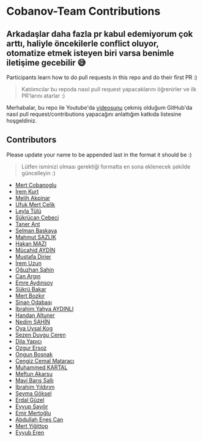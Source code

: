 ﻿# Cobanov-Team Contributions
 ## Arkadaşlar daha fazla pr kabul edemiyorum çok arttı, haliyle öncekilerle conflict oluyor, otomatize etmek isteyen biri varsa benimle iletişime gecebilir 😅

Participants learn how to do pull requests in this repo and do their first PR :)

> Katılımcılar bu repoda nasıl pull request yapacaklarını öğrenirler ve ilk PR'larını atarlar :)
 
Merhabalar, bu repo ile Youtube'da [videosunu](https://www.youtube.com/watch?v=N_qEmSRsFlI)
çekmiş olduğum GitHub'da nasıl pull request/contributions yapacağını anlattığım katkıda
listesine hoşgeldiniz.

## Contributors
Please update your name to be appended last in the format it should be :)
> Lütfen isminizi olması gerektiği formatta en sona eklenecek şekilde güncelleyin :)

* [Mert Cobanoglu](https://github.com/metover)
* [İrem Kurt](https://github.com/violettance)
* [Melih Akpinar](https://github.com/melihakpinar)
* [Ufuk Mert Çelik](https://github.com/UMC25)
* [Leyla Tülü](https://github.com/leylatulu)
* [Şükrücan Cebeci](https://github.com/sukrucnCbc)
* [Taner Ant](https://github.com/tanerant)
* [Selman Baskaya](https://github.com/selmanbaskaya)
* [Mahmut SAZLIK](https://github.com/mahmutsazlik)
* [Hakan MAZI](https://github.com/HAKANMAZI)
* [Mücahid AYDİN](https://github.com/MucahidAydin)
* [Mustafa Dirier](https://github.com/mustod)
* [İrem Uzun](https://github.com/iremuzun)
* [Oğuzhan Şahin](https://github.com/oguuzhansahin)
* [Can Argın](https://github.com/nigranac)
* [Emre Aydınsoy](https://github.com/aydinsoyemre)
* [Şükrü Bakar](https://github.com/sukrubakar)
* [Mert Bozkır](https://github.com/mertbozkir)
* [Sinan Odabaşı](https://github.com/kafasin)
* [İbrahim Yahya AYDINLI](https://github.com/ibrahimyahyaaydinli)
* [Handan Altuner](https://github.com/handanaltuner)
* [Nedim ŞAHİN](https://github.com/Nedim-Sahin)
* [Oya Uysal Kog](https://github.com/oyauysalkog)
* [Sezen Duygu Ceren](https://github.com/duyguceren)
* [Dila Yapıcı](https://github.com/dilayapici)
* [Ozgur Ersoz](https://github.com/ersozo)
* [Ongun Boşnak](https://github.com/ongunbosnak)
* [Cengiz Cemal Mataracı](https://github.com/cengizcmataraci)
* [Muhammed KARTAL](https://github.com/MuhammedKartal1)
* [Meftun Akarsu](https://github.com/mftnakrsu)
* [Mavi Barış Şallı](https://github.com/mavisalli)
* [İbrahim Yıldırım](https://github.com/brhmyldrm01)
* [Şeyma Göksel](https://github.com/seymagoksel)
* [Erdal Güzel](https://github.com/erdalguzel)
* [Eyyup Sayılır](https://github.com/eypsay)
* [Emir Mertoğlu](https://github.com/emirxmertoglu)
* [Abdullah Enes Can](https://github.com/aec2)
* [Mert Yiğittop](https://github.com/yigittopm)
* [Eyyub Eren](https://github.com/LymEren)